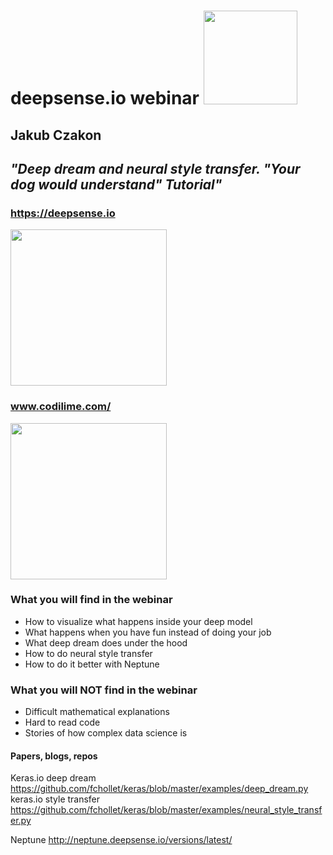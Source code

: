# deepsense.io webinar <img src="https://lh3.googleusercontent.com/uYKoyPJ_MnOG5f0xPHPUWIkK7y2rFksB2ZJYRX0f5NQ5W5RNWT8eKmY7MBfdQRd2s3Qn20Oz1QKOra-JBJ04kw-BtHUo6iY=s888" width="150"> 
## Jakub Czakon
## *"Deep dream and neural style transfer. "Your dog would understand" Tutorial"*

### https://deepsense.io 

<img src="https://deepsense.io/wp-content/uploads/2016/11/ds.io-logo-big.png" width="250"> 

### www.codilime.com/
<img src="https://www.codilime.com/wp-content/uploads/2016/03/codilime-color-logo-white-background-300-jpg.jpg" width="250">

### What you will find in the webinar

- How to visualize what happens inside your deep model
- What happens when you have fun instead of doing your job
- What deep dream does under the hood
- How to do neural style transfer
- How to do it better with Neptune

### What you will NOT find in the webinar

- Difficult mathematical explanations
- Hard to read code 
- Stories of how complex data science is


#### Papers, blogs, repos

Keras.io deep dream https://github.com/fchollet/keras/blob/master/examples/deep_dream.py
keras.io style transfer https://github.com/fchollet/keras/blob/master/examples/neural_style_transfer.py

Neptune http://neptune.deepsense.io/versions/latest/




